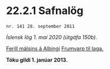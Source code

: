 # 22.2.1 Safnalög

`nr. 141 28. september 2011`

_Íslensk lög 1. maí 2020 (útgáfa 150b)._

[Ferill málsins á Alþingi](https://www.althingi.is/thingstorf/thingmalalistar-eftir-thingum/ferill/?ltg=139&mnr=650)
[Frumvarp til laga.](https://www.althingi.is/altext/139/s/1152.html)

**Tóku gildi 1. janúar 2013.**

